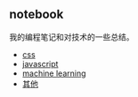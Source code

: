 ## notebook

我的编程笔记和对技术的一些总结。

- [css](./css)
- [javascript](./js)
- [machine learning](./ml)
- [其他](./others)

